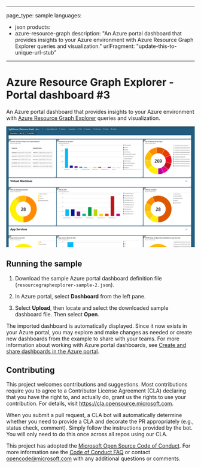 
---
page_type: sample
languages:
- json
products:
- azure-resource-graph
description: "An Azure portal dashboard that provides insights to your Azure environment with Azure Resource Graph Explorer queries and visualization."
urlFragment: "update-this-to-unique-url-stub"
---

# Azure Resource Graph Explorer - Portal dashboard #3

An Azure portal dashboard that provides insights to your Azure environment with [Azure Resource Graph
Explorer](https://docs.microsoft.com/azure/governance/resource-graph) queries and visualization.

![Sample image for Azure Resource Graph Explorer - Portal dashboard #2](arge-lighthouse.png)

## Running the sample

1. Download the sample Azure portal dashboard definition file
   (`resourcegraphexplorer-sample-2.json`).

1. In Azure portal, select **Dashboard** from the left pane.

1. Select **Upload**, then locate and select the downloaded sample dashboard file. Then select
   **Open**.

The imported dashboard is automatically displayed. Since it now exists in your Azure portal, you may
explore and make changes as needed or create new dashboards from the example to share with your
teams. For more information about working with Azure portal dashboards, see
[Create and share dashboards in the Azure portal](https://docs.microsoft.com/azure/azure-portal/azure-portal-dashboards).

## Contributing

This project welcomes contributions and suggestions. Most contributions require you to agree to a
Contributor License Agreement (CLA) declaring that you have the right to, and actually do, grant us
the rights to use your contribution. For details, visit https://cla.opensource.microsoft.com.

When you submit a pull request, a CLA bot will automatically determine whether you need to provide a
CLA and decorate the PR appropriately (e.g., status check, comment). Simply follow the instructions
provided by the bot. You will only need to do this once across all repos using our CLA.

This project has adopted the [Microsoft Open Source Code of Conduct](https://opensource.microsoft.com/codeofconduct/).
For more information see the [Code of Conduct FAQ](https://opensource.microsoft.com/codeofconduct/faq/)
or contact [opencode@microsoft.com](mailto:opencode@microsoft.com) with any additional questions or
comments.
